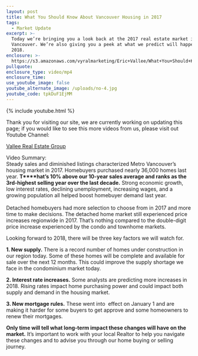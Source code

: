 ```yaml
---
layout: post
title: What You Should Know About Vancouver Housing in 2017
tags:
  - Market Update
excerpt: >-
  Today we’re bringing you a look back at the 2017 real estate market in
  Vancouver. We’re also giving you a peek at what we predict will happen in
  2018.
enclosure: >-
  https://s3.amazonaws.com/vyralmarketing/Eric+Vallee/What+You+Should+Know+About+Vancouver+Housing+in+2017.mp4
pullquote:
enclosure_type: video/mp4
enclosure_time:
use_youtube_image: false
youtube_alternate_image: /uploads/no-4.jpg
youtube_code: tpkDuF1EjMM
---
```


{% include youtube.html %}

Thank you for visiting our site, we are currently working on updating this page; if you would like to see this more videos from us, please visit out Youtube Channel:&nbsp;

[Vallee Real Estate Group](https://www.youtube.com/user/valleerealestate)

Video Summary:<br>Steady sales and diminished listings characterized Metro Vancouver’s housing market in 2017. Homebuyers purchased nearly 36,000 homes last year. **T****hat’s 10% above our 10-year sales average and ranks as the 3rd-highest selling year over the last decade.** Strong economic growth, low interest rates, declining unemployment, increasing wages, and a growing population all helped boost homebuyer demand last year.&nbsp;<br>&nbsp;<br>Detached homebuyers had more selection to choose from in 2017 and more time to make decisions. The detached home market still experienced price increases regionwide in 2017. That’s nothing compared to the double-digit price increase experienced by the condo and townhome markets.&nbsp;

Looking forward to 2018, there will be three key factors we will watch for.

**1. New supply.** There is a record number of homes under construction in our region today. Some of these homes will be complete and available for sale over the next 12 months. This could improve the supply shortage we face in the condominium market today.

**2. Interest rate increases.** Some analysts are predicting more increases in 2018. Rising rates impact home purchasing power and could impact both supply and demand in the housing market.

**3. New mortgage rules.** These went into &nbsp;effect on January 1 and are making it harder for some buyers to get approve and some homeowners to renew their mortgages.&nbsp;

**Only time will tell what long-term impact these changes will have on the market.** It’s important to work with your local Realtor to help you navigate these changes and to advise you through our home buying or selling journey.&nbsp;<br>&nbsp;